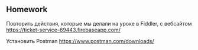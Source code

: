 ##  Homework

Повторить действия, которые мы делали на уроке в Fiddler, с вебсайтом https://ticket-service-69443.firebaseapp.com/

Установить Postman https://www.postman.com/downloads/
